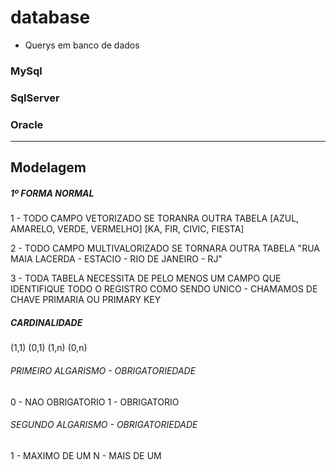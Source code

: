 # database

* Querys em banco de dados

### MySql
### SqlServer
### Oracle

-----------------------------------------------------------
## Modelagem

##### 1º FORMA NORMAL

  1 - TODO CAMPO VETORIZADO SE TORANRA OUTRA TABELA
    [AZUL, AMARELO, VERDE, VERMELHO]
    [KA, FIR, CIVIC, FIESTA]

  2 - TODO CAMPO MULTIVALORIZADO SE TORNARA OUTRA TABELA
  "RUA MAIA LACERDA - ESTACIO - RIO DE JANEIRO - RJ"

  3 -  TODA TABELA NECESSITA DE PELO MENOS UM CAMPO  QUE
  IDENTIFIQUE TODO O REGISTRO COMO SENDO UNICO - CHAMAMOS
  DE CHAVE PRIMARIA OU PRIMARY KEY


##### CARDINALIDADE
(1,1)
(0,1)
(1,n)
(0,n)


###### PRIMEIRO ALGARISMO - OBRIGATORIEDADE
0 - NAO OBRIGATORIO
1 - OBRIGATORIO

###### SEGUNDO ALGARISMO - OBRIGATORIEDADE
1 - MAXIMO DE UM
N - MAIS DE UM
